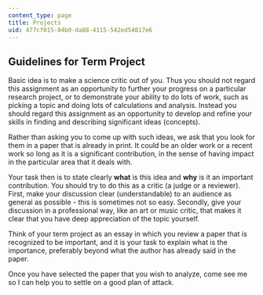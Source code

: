 ```yaml
---
content_type: page
title: Projects
uid: 477cf015-84b0-da88-4115-542ed54817e6
---
```


Guidelines for Term Project
---------------------------

Basic idea is to make a science critic out of you. Thus you should not regard this assignment as an opportunity to further your progress on a particular research project, or to demonstrate your ability to do lots of work, such as picking a topic and doing lots of calculations and analysis. Instead you should regard this assignment as an opportunity to develop and refine your skills in finding and describing significant ideas (concepts).

Rather than asking you to come up with such ideas, we ask that you look for them in a paper that is already in print. It could be an older work or a recent work so long as it is a significant contribution, in the sense of having impact in the particular area that it deals with.

Your task then is to state clearly **what** is this idea and **why** is it an important contribution. You should try to do this as a critic (a judge or a reviewer). First, make your discussion clear (understandable) to an audience as general as possible - this is sometimes not so easy. Secondly, give your discussion in a professional way, like an art or music critic, that makes it clear that you have deep appreciation of the topic yourself.

Think of your term project as an essay in which you review a paper that is recognized to be important, and it is your task to explain what is the importance, preferably beyond what the author has already said in the paper.

Once you have selected the paper that you wish to analyze, come see me so I can help you to settle on a good plan of attack.